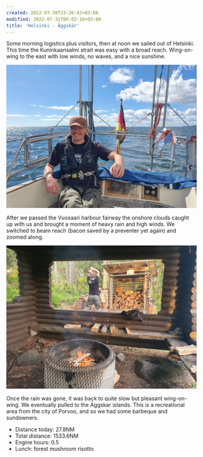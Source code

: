 ```yaml
---
created: 2022-07-30T23:26:42+03:00
modified: 2022-07-31T00:02:16+03:00
title: 'Helsinki - Äggskär'
---
```


Some morning logistics plus visitors, then at noon we sailed out of Helsinki. This time the Kuninkaansalmi strait was easy with a broad reach. Wing-on-wing to the east with low winds, no waves, and a nice sunshine.

![Image](../2022/fef0e99e3ffe1036cfa1cf4b9c97a815.jpg) 

After we passed the Vuosaari harbour fairway the onshore clouds caught up with us and brought a moment of heavy rain and high winds. We switched to beam reach (bacon saved by a preventer yet again) and zoomed along.

![Image](../2022/a43e5bb9fb0559e02d82627835bc0fc2.jpg) 

Once the rain was gone, it was back to quite slow but pleasant wing-on-wing. We eventually pulled to the Äggskar islands. This is a recreational area from the city of Porvoo, and so we had some barbeque and sundowners.

* Distance today: 27.8NM
* Total distance: 1533.6NM
* Engine hours: 0.5
* Lunch: forest mushroom risotto
